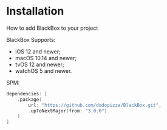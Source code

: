 # Installation
How to add BlackBox to your project

BlackBox Supports:
- iOS 12 and newer;
- macOS 10.14 and newer;
- tvOS 12 and newer;
- watchOS 5 and newer.

SPM:
```swift
dependencies: [
    .package(
        url: "https://github.com/dodopizza/BlackBox.git", 
        .upToNextMajor(from: "3.0.0")
    )
]
```
